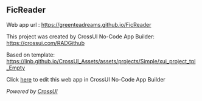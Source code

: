 ## FicReader
Web app url : https://greenteadreams.github.io/FicReader

This project was created by CrossUI No-Code App Builder: https://crossui.com/RADGithub

Based on template: https://linb.github.io/CrossUI_Assets/assets/projects/Simple/xui_project_tpl_Empty

Click [here](https://crossui.com/RADGithub/#!from=github&owner=greenteadreams&repo=FicReader) to edit this web app in CrossUI No-Code App Builder

<i>Powered by [CrossUI](https://crossui.com)</i>
